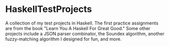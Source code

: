 # HaskellTestProjects

A collection of my test projects in Haskell. The first practice assignments are from the book "Learn You A Haskell For Great Good." Some other projects include a JSON parser combinator, the Soundex algorithm, another fuzzy-matching algorithm I designed for fun, and more.
